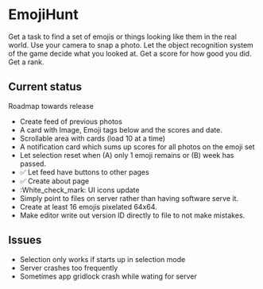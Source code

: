 # EmojiHunt

Get a task to find a set of emojis or things looking like them in the real world.
Use your camera to snap a photo.
Let the object recognition system of the game decide what you looked at.
Get a score for how good you did.
Get a rank.

## Current status

Roadmap towards release

* Create feed of previous photos
 * A card with Image, Emoji tags below and the scores and date.
 * Scrollable area with cards (load 10 at a time)
 * A notification card which sums up scores for all photos on the emoji set
* Let selection reset when (A) only 1 emoji remains or (B) week has passed.
* :white_check_mark: Let feed have buttons to other pages
* :white_check_mark: Create about page
* :White_check_mark: UI icons update
* Simply point to files on server rather than having software serve it.
* Create at least 16 emojis pixelated 64x64.
* Make editor write out version ID directly to file to not make mistakes.

## Issues

* Selection only works if starts up in selection mode
* Server crashes too frequently
* Sometimes app gridlock crash while wating for server


